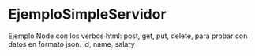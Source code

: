 # EjemploSimpleServidor
Ejemplo Node con los verbos html: post, get, put, delete, para probar con datos en formato json.
id, name, salary

